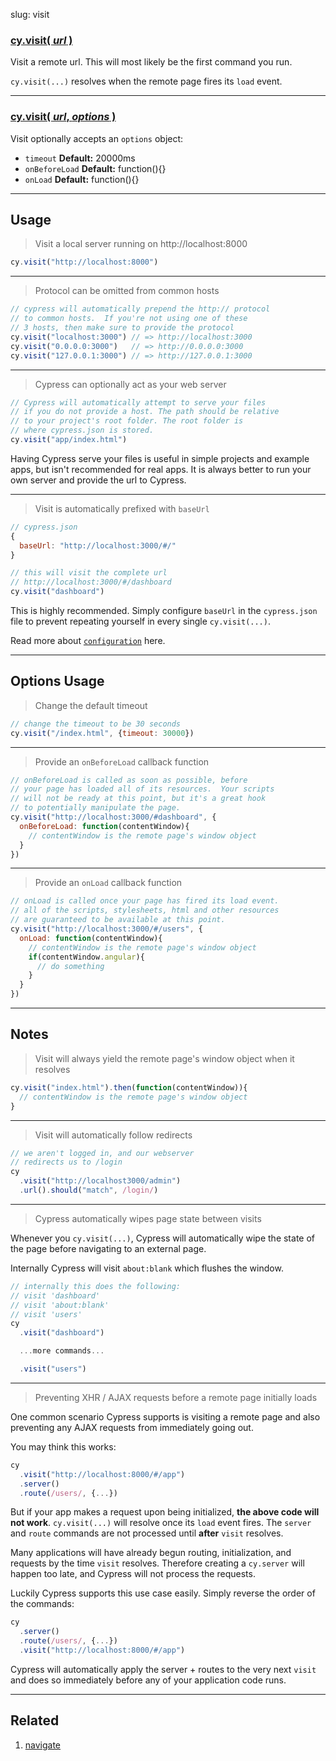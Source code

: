 slug: visit

### [cy.visit( *url* )](#usage)

Visit a remote url. This will most likely be the first command you run.

`cy.visit(...)` resolves when the remote page fires its `load` event.

***

### [cy.visit( *url*, *options* )](#options-usage)

Visit optionally accepts an `options` object:
 - `timeout`      **Default:** 20000ms
 - `onBeforeLoad` **Default:** function(){}
 - `onLoad`       **Default:** function(){}

***

## Usage

> Visit a local server running on http://localhost:8000

```js
cy.visit("http://localhost:8000")
```

***

> Protocol can be omitted from common hosts

```js
// cypress will automatically prepend the http:// protocol
// to common hosts.  If you're not using one of these
// 3 hosts, then make sure to provide the protocol
cy.visit("localhost:3000") // => http://localhost:3000
cy.visit("0.0.0.0:3000")   // => http://0.0.0.0:3000
cy.visit("127.0.0.1:3000") // => http://127.0.0.1:3000
```

***

> Cypress can optionally act as your web server

```js
// Cypress will automatically attempt to serve your files
// if you do not provide a host. The path should be relative
// to your project's root folder. The root folder is
// where cypress.json is stored.
cy.visit("app/index.html")
```

Having Cypress serve your files is useful in simple projects and example apps, but isn't recommended for real apps.  It is always better to run your own server and provide the url to Cypress.

***

> Visit is automatically prefixed with `baseUrl`

```js
// cypress.json
{
  baseUrl: "http://localhost:3000/#/"
}

// this will visit the complete url
// http://localhost:3000/#/dashboard
cy.visit("dashboard")
```

This is highly recommended. Simply configure `baseUrl` in the `cypress.json` file to prevent repeating yourself in every single `cy.visit(...)`.

Read more about [`configuration`](getting-started#configuration) here.

***

## Options Usage

> Change the default timeout

```js
// change the timeout to be 30 seconds
cy.visit("/index.html", {timeout: 30000})
```

***

> Provide an `onBeforeLoad` callback function

```js
// onBeforeLoad is called as soon as possible, before
// your page has loaded all of its resources.  Your scripts
// will not be ready at this point, but it's a great hook
// to potentially manipulate the page.
cy.visit("http://localhost:3000/#dashboard", {
  onBeforeLoad: function(contentWindow){
    // contentWindow is the remote page's window object
  }
})
```
***

> Provide an `onLoad` callback function

```js
// onLoad is called once your page has fired its load event.
// all of the scripts, stylesheets, html and other resources
// are guaranteed to be available at this point.
cy.visit("http://localhost:3000/#/users", {
  onLoad: function(contentWindow){
    // contentWindow is the remote page's window object
    if(contentWindow.angular){
      // do something
    }
  }
})
```

***

## Notes

> Visit will always yield the remote page's window object when it resolves

```js
cy.visit("index.html").then(function(contentWindow)){
  // contentWindow is the remote page's window object
}
```

***

> Visit will automatically follow redirects

```js
// we aren't logged in, and our webserver
// redirects us to /login
cy
  .visit("http://localhost3000/admin")
  .url().should("match", /login/)
```

***

> Cypress automatically wipes page state between visits

Whenever you `cy.visit(...)`, Cypress will automatically wipe the state of the page before navigating to an external page.

Internally Cypress will visit `about:blank` which flushes the window.

```js
// internally this does the following:
// visit 'dashboard'
// visit 'about:blank'
// visit 'users'
cy
  .visit("dashboard")

  ...more commands...

  .visit("users")

```

***

> Preventing XHR / AJAX requests before a remote page initially loads

One common scenario Cypress supports is visiting a remote page and also preventing any AJAX requests from immediately going out.

You may think this works:

```js
cy
  .visit("http://localhost:8000/#/app")
  .server()
  .route(/users/, {...})
```

But if your app makes a request upon being initialized, **the above code will not work**.  `cy.visit(...)` will resolve once its `load` event fires.  The `server` and `route` commands are not processed until **after** `visit` resolves.

Many applications will have already begun routing, initialization, and requests by the time `visit` resolves. Therefore creating a `cy.server` will happen too late, and Cypress will not process the requests.

Luckily Cypress supports this use case easily. Simply reverse the order of the commands:

```js
cy
  .server()
  .route(/users/, {...})
  .visit("http://localhost:8000/#/app")
```

Cypress will automatically apply the server + routes to the very next `visit` and does so immediately before any of your application code runs.

***

## Related
1. [navigate](navigate)